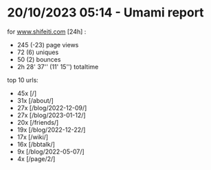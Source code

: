 # 20/10/2023 05:14 - Umami report
for www.shifeiti.com [24h] :

 - 245 (-23) page views
 - 72 (6) uniques
 - 50 (2) bounces
 - 2h 28' 37'' (11' 15'') totaltime


top 10 urls:
 - 45x [/]
 - 31x [/about/]
 - 27x [/blog/2022-12-09/]
 - 27x [/blog/2023-01-12/]
 - 20x [/friends/]
 - 19x [/blog/2022-12-22/]
 - 17x [/wiki/]
 - 16x [/bbtalk/]
 - 9x [/blog/2022-05-07/]
 - 4x [/page/2/]


